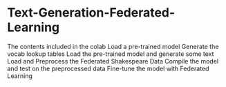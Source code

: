 # Text-Generation-Federated-Learning
The contents included in the colab 
Load a pre-trained model
Generate the vocab lookup tables
Load the pre-trained model and generate some text
Load and Preprocess the Federated Shakespeare Data
Compile the model and test on the preprocessed data
Fine-tune the model with Federated Learning

